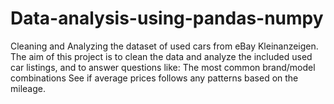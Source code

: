 # Data-analysis-using-pandas-numpy
Cleaning and Analyzing the dataset of used cars from eBay Kleinanzeigen. The aim of this project is to clean the data and analyze the included used car listings, and to answer questions like:
 The most common brand/model combinations
 See if average prices follows any patterns based on the mileage.
